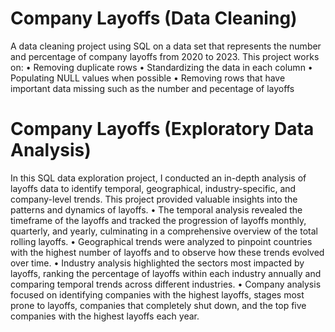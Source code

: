 # Company Layoffs (Data Cleaning)
A data cleaning project using SQL on a data set that represents the number and percentage of company layoffs from 2020 to 2023. 
This project works on:
  • Removing duplicate rows
  • Standardizing the data in each column
  • Populating NULL values when possible
  • Removing rows that have important data missing such as the number and pecentage of layoffs


# Company Layoffs (Exploratory Data Analysis)
In this SQL data exploration project, I conducted an in-depth analysis of layoffs data to identify temporal, geographical, industry-specific, and company-level trends. This project provided valuable insights into the patterns and dynamics of layoffs.
  • The temporal analysis revealed the timeframe of the layoffs and tracked the progression of layoffs monthly, quarterly,     and yearly, culminating in a comprehensive overview of the total rolling layoffs. 
  • Geographical trends were analyzed to pinpoint countries with the highest number of layoffs and to observe how these 
  trends evolved over time. 
  • Industry analysis highlighted the sectors most impacted by layoffs, ranking the percentage of layoffs within each 
  industry annually and comparing temporal trends across different industries. 
  • Company analysis focused on identifying companies with the highest layoffs, stages most prone to layoffs, companies that   completely shut down, and the top five companies with the highest layoffs each year.
